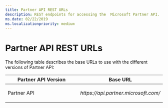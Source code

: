 ```yaml
---
title: Partner API REST URLs
description: REST endpoints for accessing the  Microsoft Partner API.
ms.date: 02/22/2019
ms.localizationpriority: medium
---
```


# Partner API REST URLs

The following table describes the base URLs to use with the different versions of Partner API:

<table>
  <colgroup>
    <col style="width: 50%" />
    <col style="width: 50%" />
  </colgroup>
  <thead>
    <tr>
      <th>Partner API Version</th>
      <th>Base URL</th>
    </tr>
  </thead>
  <tbody>
    <tr>
      <td>
        <p>Partner API</p>
      </td>
      <td><em>https://api.partner.microsoft.com/</em></td>
    </tr>
  </tbody>
</table>
